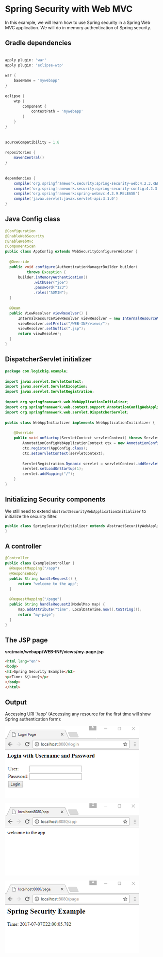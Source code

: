 # Spring Security with Web MVC

In this example, we will learn how to use Spring security in a Spring Web MVC application. We will do in memory authentication of Spring security.

## Gradle dependencies

```gradle 

apply plugin: 'war'
apply plugin: 'eclipse-wtp'

war {
	baseName = 'mywebapp'
}

eclipse {
	wtp {
		component {
			contextPath = 'mywebapp'
		}
	}
}


sourceCompatibility = 1.8

repositories {
	mavenCentral()
}


dependencies {
	compile('org.springframework.security:spring-security-web:4.2.3.RELEASE')
	compile('org.springframework.security:spring-security-config:4.2.3.RELEASE')
	compile('org.springframework:spring-webmvc:4.3.9.RELEASE')
	compile('javax.servlet:javax.servlet-api:3.1.0')
}
```

## Java Config class

```java
@Configuration
@EnableWebSecurity
@EnableWebMvc
@ComponentScan
public class AppConfig extends WebSecurityConfigurerAdapter {

  @Override
  public void configure(AuthenticationManagerBuilder builder)
          throws Exception {
      builder.inMemoryAuthentication()
             .withUser("joe")
             .password("123")
             .roles("ADMIN");
  }

  @Bean
  public ViewResolver viewResolver() {
      InternalResourceViewResolver viewResolver = new InternalResourceViewResolver();
      viewResolver.setPrefix("/WEB-INF/views/");
      viewResolver.setSuffix(".jsp");
      return viewResolver;
  }
}
```

## DispatcherServlet initializer

```java
package com.logicbig.example;

import javax.servlet.ServletContext;
import javax.servlet.ServletException;
import javax.servlet.ServletRegistration;

import org.springframework.web.WebApplicationInitializer;
import org.springframework.web.context.support.AnnotationConfigWebApplicationContext;
import org.springframework.web.servlet.DispatcherServlet;

public class WebAppInitializer implements WebApplicationInitializer {

	@Override
	public void onStartup(ServletContext servletContext) throws ServletException {
		AnnotationConfigWebApplicationContext ctx = new AnnotationConfigWebApplicationContext();
		ctx.register(AppConfig.class);
		ctx.setServletContext(servletContext);
		
		ServletRegistration.Dynamic servlet = servletContext.addServlet("springDispatcherServlet", new DispatcherServlet(ctx));
		servlet.setLoadOnStartup(1);
		servlet.addMapping("/");
	}
}
```

## Initializing Security components

We still need to extend `AbstractSecurityWebApplicationInitializer` to initialize the security filter.

```java
public class SpringSecurityInitializer extends AbstractSecurityWebApplicationInitializer {
}
```

## A controller

```java
@Controller
public class ExampleController {
  @RequestMapping("/app")
  @ResponseBody
  public String handleRequest() {
      return "welcome to the app";
  }

  @RequestMapping("/page")
  public String handleRequest2(ModelMap map) {
      map.addAttribute("time", LocalDateTime.now().toString());
      return "my-page";
  }
}
```

## The JSP page

**src/main/webapp/WEB-INF/views/my-page.jsp**

```html
<html lang="en">
<body>
<h2>Spring Security Example</h2>
<p>Time: ${time}</p>
</body>
</html>
```

## Output

Accessing URI '/app' (Accessing any resource for the first time will show Spring authentication form):

![module](images/output.png)

![module](images/output2.png)

![module](images/output3.png)